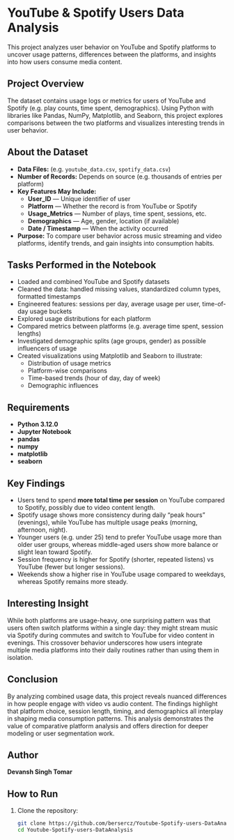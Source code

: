 # YouTube & Spotify Users Data Analysis

This project analyzes user behavior on YouTube and Spotify platforms to uncover usage patterns, differences between the platforms, and insights into how users consume media content.

## Project Overview

The dataset contains usage logs or metrics for users of YouTube and Spotify (e.g. play counts, time spent, demographics). Using Python with libraries like Pandas, NumPy, Matplotlib, and Seaborn, this project explores comparisons between the two platforms and visualizes interesting trends in user behavior.

## About the Dataset

- **Data Files:** (e.g. `youtube_data.csv`, `spotify_data.csv`)  
- **Number of Records:** Depends on source (e.g. thousands of entries per platform)  
- **Key Features May Include:**
  - **User_ID** — Unique identifier of user  
  - **Platform** — Whether the record is from YouTube or Spotify  
  - **Usage_Metrics** — Number of plays, time spent, sessions, etc.  
  - **Demographics** — Age, gender, location (if available)  
  - **Date / Timestamp** — When the activity occurred  
- **Purpose:** To compare user behavior across music streaming and video platforms, identify trends, and gain insights into consumption habits.

## Tasks Performed in the Notebook

- Loaded and combined YouTube and Spotify datasets  
- Cleaned the data: handled missing values, standardized column types, formatted timestamps  
- Engineered features: sessions per day, average usage per user, time-of-day usage buckets  
- Explored usage distributions for each platform  
- Compared metrics between platforms (e.g. average time spent, session lengths)  
- Investigated demographic splits (age groups, gender) as possible influencers of usage  
- Created visualizations using Matplotlib and Seaborn to illustrate:
  - Distribution of usage metrics  
  - Platform-wise comparisons  
  - Time-based trends (hour of day, day of week)  
  - Demographic influences

 
## Requirements

- **Python 3.12.0**
- **Jupyter Notebook**
- **pandas**
- **numpy**
- **matplotlib**
- **seaborn**


## Key Findings

- Users tend to spend **more total time per session** on YouTube compared to Spotify, possibly due to video content length.  
- Spotify usage shows more consistency during daily “peak hours” (evenings), while YouTube has multiple usage peaks (morning, afternoon, night).  
- Younger users (e.g. under 25) tend to prefer YouTube usage more than older user groups, whereas middle-aged users show more balance or slight lean toward Spotify.  
- Session frequency is higher for Spotify (shorter, repeated listens) vs YouTube (fewer but longer sessions).  
- Weekends show a higher rise in YouTube usage compared to weekdays, whereas Spotify remains more steady.

## Interesting Insight

While both platforms are usage-heavy, one surprising pattern was that users often switch platforms within a single day: they might stream music via Spotify during commutes and switch to YouTube for video content in evenings. This crossover behavior underscores how users integrate multiple media platforms into their daily routines rather than using them in isolation.

## Conclusion

By analyzing combined usage data, this project reveals nuanced differences in how people engage with video vs audio content. The findings highlight that platform choice, session length, timing, and demographics all interplay in shaping media consumption patterns. This analysis demonstrates the value of comparative platform analysis and offers direction for deeper modeling or user segmentation work.


## Author
**Devansh Singh Tomar**

## How to Run

1. Clone the repository:  
   ```bash
   git clone https://github.com/bersercz/Youtube-Spotify-users-DataAnalysis.git
   cd Youtube-Spotify-users-DataAnalysis
